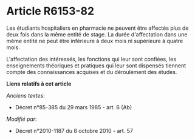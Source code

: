 # Article R6153-82

Les étudiants hospitaliers en pharmacie ne peuvent être affectés plus de deux fois dans la même entité de stage. La durée
d'affectation dans une même entité ne peut être inférieure à deux mois ni supérieure à quatre mois. 

L'affectation des intéressés, les fonctions qui leur sont confiées, les enseignements théoriques et pratiques qui leur sont
dispensés tiennent compte des connaissances acquises et du déroulement des études.

**Liens relatifs à cet article**

_Anciens textes_:

  - Décret n°85-385 du 29 mars 1985 - art. 6 (Ab)

_Modifié par_:

  - Décret n°2010-1187 du 8 octobre 2010 - art. 57

